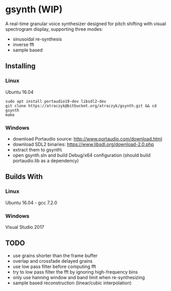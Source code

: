# gsynth (WIP)

A real-time granular voice synthesizer designed for pitch shifting with visual spectrogram display, supporting three modes:

* sinusoidal re-synthesis
* inverse fft
* sample based 

## Installing

### Linux

Ubuntu 16.04

```
sudo apt install portaudio19-dev libsdl2-dev
git clone https://atraczyk@bitbucket.org/atraczyk/gsynth.git && cd gsynth
make
```

### Windows
 
* download Portaudio source: http://www.portaudio.com/download.html
* download SDL2 binaries: https://www.libsdl.org/download-2.0.php
* extract them to gsynth\
* open gsynth.sln and build Debug/x64 configuration (should build portaudio.lib as a dependency)

## Builds With

### Linux

Ubuntu 16.04 - gcc 7.2.0

### Windows

Visual Studio 2017

## TODO

* use grains shorter than the frame buffer
* overlap and crossfade delayed grains
* use low pass filter before computing fft
* try to low pass filter the fft by ignoring high-frequency bins
* only use hanning window and band limit when re-synthesizing
* sample based reconstruction (linear/cubic interpolation)
